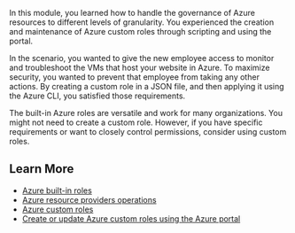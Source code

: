 In this module, you learned how to handle the governance of Azure resources to different levels of granularity. You experienced the creation and maintenance of Azure custom roles through scripting and using the portal.

In the scenario, you wanted to give the new employee access to monitor and troubleshoot the VMs that host your website in Azure. To maximize security, you wanted to prevent that employee from taking any other actions. By creating a custom role in a JSON file, and then applying it using the Azure CLI, you satisfied those requirements.

The built-in Azure roles are versatile and work for many organizations. You might not need to create a custom role. However, if you have specific requirements or want to closely control permissions, consider using custom roles.

## Learn More

- [Azure built-in roles](/azure/role-based-access-control/built-in-roles)
- [Azure resource providers operations](/azure/role-based-access-control/resource-provider-operations)
- [Azure custom roles](/azure/role-based-access-control/custom-roles)
- [Create or update Azure custom roles using the Azure portal](/azure/role-based-access-control/custom-roles-portal)
